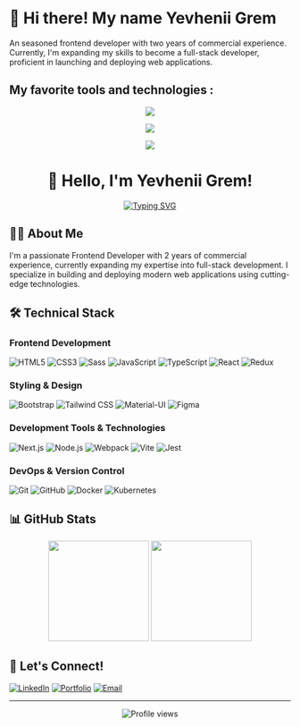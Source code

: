 <h1>👋 Hi there!  My name Yevhenii Grem</h1>
<p> An seasoned frontend developer with two years of commercial experience. Currently, I'm expanding my skills to become a full-stack developer, proficient in launching and deploying web applications.</p>
 <h2> My favorite tools and technologies :</h2>
  <p align="center">
  <a href="https://skillicons.dev">
    <img src="https://skillicons.dev/icons?i=html,css,sass,bootstrap,tailwind,gulp,materialui,figma" />
  </a>
</p>
<p align="center">   <img src="https://skillicons.dev/icons?i=js,ts,react,redux,webpack,vite,jest" />
</p>
<p align="center">
    <img src="https://skillicons.dev/icons?i=git,github,nextjs,docker,kubernetes,nodejs" />
</p>

<div align="center">
  
# 👋 Hello, I'm Yevhenii Grem!

[![Typing SVG](https://readme-typing-svg.herokuapp.com?font=Fira+Code&pause=1000&color=3BAFDA&center=true&vCenter=true&random=false&width=435&lines=Frontend+Developer;Aspiring+Full-Stack+Developer;Always+learning+new+technologies)](https://git.io/typing-svg)

</div>

## 👨‍💻 About Me

I'm a passionate Frontend Developer with 2 years of commercial experience, currently expanding my expertise into full-stack development. I specialize in building and deploying modern web applications using cutting-edge technologies.

## 🛠️ Technical Stack

### Frontend Development
![HTML5](https://img.shields.io/badge/-HTML5-E34F26?style=flat-square&logo=html5&logoColor=white)
![CSS3](https://img.shields.io/badge/-CSS3-1572B6?style=flat-square&logo=css3)
![Sass](https://img.shields.io/badge/-Sass-CC6699?style=flat-square&logo=sass&logoColor=white)
![JavaScript](https://img.shields.io/badge/-JavaScript-F7DF1E?style=flat-square&logo=javascript&logoColor=black)
![TypeScript](https://img.shields.io/badge/-TypeScript-3178C6?style=flat-square&logo=typescript&logoColor=white)
![React](https://img.shields.io/badge/-React-61DAFB?style=flat-square&logo=react&logoColor=black)
![Redux](https://img.shields.io/badge/-Redux-764ABC?style=flat-square&logo=redux)

### Styling & Design
![Bootstrap](https://img.shields.io/badge/-Bootstrap-7952B3?style=flat-square&logo=bootstrap&logoColor=white)
![Tailwind CSS](https://img.shields.io/badge/-Tailwind_CSS-38B2AC?style=flat-square&logo=tailwind-css&logoColor=white)
![Material-UI](https://img.shields.io/badge/-Material_UI-0081CB?style=flat-square&logo=material-ui)
![Figma](https://img.shields.io/badge/-Figma-F24E1E?style=flat-square&logo=figma&logoColor=white)

### Development Tools & Technologies
![Next.js](https://img.shields.io/badge/-Next.js-000000?style=flat-square&logo=next.js)
![Node.js](https://img.shields.io/badge/-Node.js-339933?style=flat-square&logo=node.js&logoColor=white)
![Webpack](https://img.shields.io/badge/-Webpack-8DD6F9?style=flat-square&logo=webpack&logoColor=black)
![Vite](https://img.shields.io/badge/-Vite-646CFF?style=flat-square&logo=vite&logoColor=white)
![Jest](https://img.shields.io/badge/-Jest-C21325?style=flat-square&logo=jest&logoColor=white)

### DevOps & Version Control
![Git](https://img.shields.io/badge/-Git-F05032?style=flat-square&logo=git&logoColor=white)
![GitHub](https://img.shields.io/badge/-GitHub-181717?style=flat-square&logo=github)
![Docker](https://img.shields.io/badge/-Docker-2496ED?style=flat-square&logo=docker&logoColor=white)
![Kubernetes](https://img.shields.io/badge/-Kubernetes-326CE5?style=flat-square&logo=kubernetes&logoColor=white)

## 📊 GitHub Stats

<div align="center">
  <img height="180em" src="https://github-readme-stats.vercel.app/api?username=YourGitHubUsername&show_icons=true&theme=radical" />
  <img height="180em" src="https://github-readme-stats.vercel.app/api/top-langs/?username=YourGitHubUsername&layout=compact&theme=radical" />
</div>

## 🤝 Let's Connect!

[![LinkedIn](https://img.shields.io/badge/-LinkedIn-0A66C2?style=for-the-badge&logo=linkedin&logoColor=white)](Your-LinkedIn-URL)
[![Portfolio](https://img.shields.io/badge/-Portfolio-000000?style=for-the-badge&logo=safari&logoColor=white)](Your-Portfolio-URL)
[![Email](https://img.shields.io/badge/-Email-EA4335?style=for-the-badge&logo=gmail&logoColor=white)](mailto:your.email@example.com)

---

<div align="center">
  <img src="https://komarev.com/ghpvc/?username=YourGitHubUsername&color=blueviolet" alt="Profile views" />
</div>
  

<!--
**ZhekaGrem/ZhekaGrem** is a ✨ _special_ ✨ repository because its `README.md` (this file) appears on your GitHub profile.

Here are some ideas to get you started:

- 🔭 I’m currently working on ...
- 🌱 I’m currently learning ...
- 👯 I’m looking to collaborate on ...
- 🤔 I’m looking for help with ...
- 💬 Ask me about ...
- 📫 How to reach me: ...
- 😄 Pronouns: ...
- ⚡ Fun fact: ...
-->
